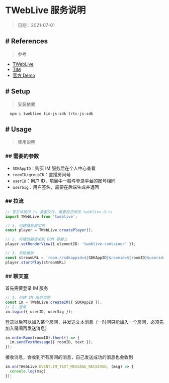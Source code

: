 # TWebLive 服务说明

> 日期：2021-07-01

## # References

> 参考

- [TWebLive](https://webim-1252463788.cos.ap-shanghai.myqcloud.com/tweblive/TWebLive.html)
- [TIM](https://webim-1252463788.cos.ap-shanghai.myqcloud.com/tweblive/IM.html)
- [官方 Demo](https://cloud.tencent.com/document/product/269/47959)

## # Setup

> 安装依赖

  ```bash
    npm i tweblive tim-js-sdk trtc-js-sdk
  ```

## # Usage

> 使用说明

### ## 需要的参数

- `SDKAppID`：购买 IM 服务后在个人中心查看
- `roomID/groupID`：直播房间号
- `userID`：用户 ID，项目中一般与登录平台的账号相同
- `userSig`：用户签名，需要在后端生成并返回

### ## 拉流

```ts
// 官方未提供 ts 类型文件，需要自己添加 tweblive.d.ts
import TWebLive from 'tweblive';

// 1. 创建播放器实例
const player = TWebLive.createPlayer();

// 2. 将播放器渲染到 DOM 容器上
player.setRenderView({ elementID: 'tweblive-container' });

// 3. 开始播放
const streamURL = `room://sdkappid=${SDKAppID}&roomid=${roomID}&userid=${userID}&usersig=${userSig}`;
player.startPlay(streamURL)
```

### ## 聊天室

首先需要登录 IM 服务

```ts
// 1. 创建 IM 服务实例
const im = TWebLive.createIM({ SDKAppID });
// 2. 登录
im.login({ userID, userSig });
```

登录以后可以加入某个房间，并发送文本消息（一时间只能加入一个房间，必须先加入房间再发送消息）

```ts
im.enterRoom(roomID).then(() => {
  im.sendTextMessage({ roomID, text });
});
```

接收消息，会收到所有房间的消息，自己发送成功的消息也会收到

```ts
im.on(TWebLive.EVENT.IM_TEXT_MESSAGE_RECEIVED, (msg) => {
  console.log(msg)
});
```
